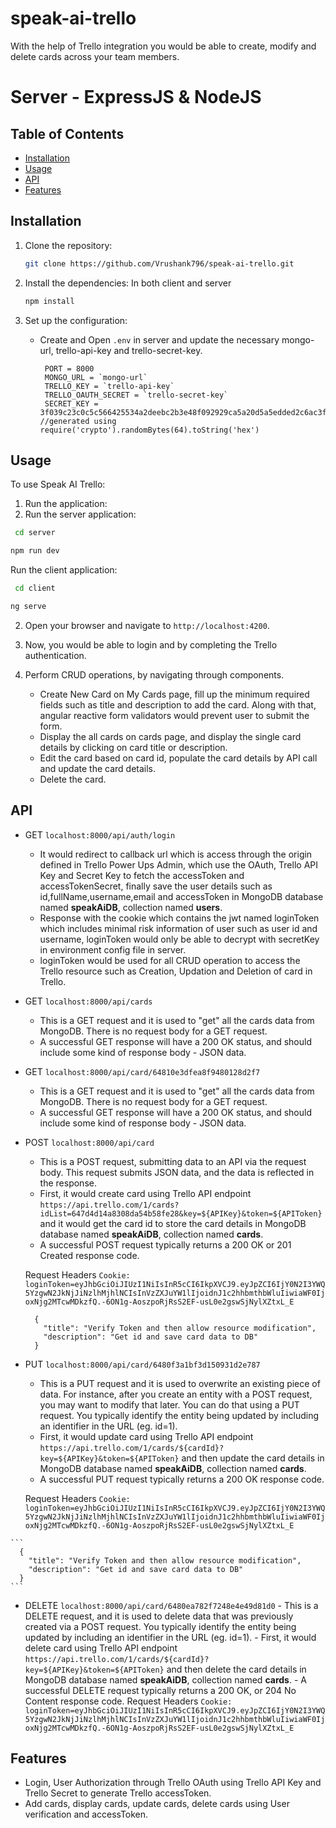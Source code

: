 # speak-ai-trello
With the help of Trello integration you would be able to create, modify and delete cards across your team members.

# Server - ExpressJS & NodeJS

## Table of Contents

- [Installation](#installation)
- [Usage](#usage)
- [API](#api)
- [Features](#features)

## Installation

1. Clone the repository:

   ```bash
   git clone https://github.com/Vrushank796/speak-ai-trello.git
   
2. Install the dependencies:
  In both client and server

   ```bash
   npm install
   ```

3. Set up the configuration:

   - Create and Open `.env` in server and update the necessary mongo-url, trello-api-key and trello-secret-key.
     ```
      PORT = 8000
      MONGO_URL = `mongo-url`
      TRELLO_KEY = `trello-api-key`
      TRELLO_OAUTH_SECRET = `trello-secret-key`
      SECRET_KEY = 3f039c23c0c5c566425534a2deebc2b3e48f092929ca5a20d5a5edded2c6ac3fvvv //generated using require('crypto').randomBytes(64).toString('hex')
     ```

## Usage

To use Speak AI Trello:

1. Run the application:
2. Run the server application:
  ```bash
   cd server
  ```

   ```bash
   npm run dev
   ```
  Run the client application:
  ```bash
   cd client
  ```

   ```bash
   ng serve
   ```

2. Open your browser and navigate to `http://localhost:4200`.

3. Now, you would be able to login and by completing the Trello authentication.

5. Perform CRUD operations, by navigating through components.
   
   - Create New Card on My Cards page, fill up the minimum required fields such as title and description to add the card. Along with that, angular reactive form validators would prevent user to submit the form.
   - Display the all cards on cards page, and display the single card details by clicking on card title or description. 
   - Edit the card based on card id, populate the card details by API call and update the card details.
   - Delete the card.

## API
  - GET ```localhost:8000/api/auth/login```
    - It would redirect to callback url which is access through the origin defined in Trello Power Ups Admin, which use the OAuth, Trello API Key and Secret Key to fetch the accessToken and accessTokenSecret, finally save the user details such as   id,fullName,username,email and accessToken in MongoDB database named **speakAiDB**, collection named **users**.
    - Response with the cookie which contains the jwt named loginToken which includes minimal risk information of user such as user id and username, loginToken would only be able to decrypt with secretKey in environment config file in server.
    - loginToken would be used for all CRUD operation to access the Trello resource such as Creation, Updation and Deletion of card in Trello.
  - GET ``` localhost:8000/api/cards ```
    - This is a GET request and it is used to "get" all the cards data from MongoDB. There is no request body for a GET request.
    - A successful GET response will have a 200 OK status, and should include some kind of response body - JSON data.
  - GET ```localhost:8000/api/card/64810e3dfea8f9480128d2f7```
    - This is a GET request and it is used to "get" all the cards data from MongoDB. There is no request body for a GET request.
    - A successful GET response will have a 200 OK status, and should include some kind of response body - JSON data.
  - POST ```localhost:8000/api/card```
    - This is a POST request, submitting data to an API via the request body. This request submits JSON data, and the data is reflected in the response. 
    - First, it would create card using Trello API endpoint ```https://api.trello.com/1/cards?idList=647d4d14a8308da54b58fe28&key=${APIKey}&token=${APIToken}``` and it would get the card id to store the card details in MongoDB database named **speakAiDB**, collection named **cards**.
    - A successful POST request typically returns a 200 OK or 201 Created response code.
    
    Request Headers
    ```Cookie: loginToken=eyJhbGciOiJIUzI1NiIsInR5cCI6IkpXVCJ9.eyJpZCI6IjY0N2I3YWQ5YzgwN2JkNjJiNzlhMjhlNCIsInVzZXJuYW1lIjoidnJ1c2hhbmthbWluIiwiaWF0IjoxNjg2MTcwMDkzfQ.-6ON1g-AoszpoRjRsS2EF-usL0e2gswSjNylXZtxL_E```
    
    ```
      {
        "title": "Verify Token and then allow resource modification", 
        "description": "Get id and save card data to DB"
      }
    ```
   - PUT ```localhost:8000/api/card/6480f3a1bf3d150931d2e787```
     - This is a PUT request and it is used to overwrite an existing piece of data. For instance, after you create an entity with a POST request, you may want to modify that later. You can do that using a PUT request. You typically identify the entity being updated by including an identifier in the URL (eg. id=1).
     - First, it would update card using Trello API endpoint ```https://api.trello.com/1/cards/${cardId}?key=${APIKey}&token=${APIToken}``` and then update the card details in MongoDB database named **speakAiDB**, collection named **cards**.
     - A successful PUT request typically returns a 200 OK response code.
     
     Request Headers
    ```Cookie: loginToken=eyJhbGciOiJIUzI1NiIsInR5cCI6IkpXVCJ9.eyJpZCI6IjY0N2I3YWQ5YzgwN2JkNjJiNzlhMjhlNCIsInVzZXJuYW1lIjoidnJ1c2hhbmthbWluIiwiaWF0IjoxNjg2MTcwMDkzfQ.-6ON1g-AoszpoRjRsS2EF-usL0e2gswSjNylXZtxL_E```
    
    ``` 
      {
        "title": "Verify Token and then allow resource modification", 
        "description": "Get id and save card data to DB"
      }
    ```
    
   - DELETE ```localhost:8000/api/card/6480ea782f7248e4e49d81d0```
    - This is a DELETE request, and it is used to delete data that was previously created via a POST request. You typically identify the entity being updated by including an identifier in the URL (eg. id=1).
    - First, it would delete card using Trello API endpoint ```https://api.trello.com/1/cards/${cardId}?key=${APIKey}&token=${APIToken}``` and then delete the card details in MongoDB database named **speakAiDB**, collection named **cards**.
    - A successful DELETE request typically returns a 200 OK, or 204 No Content response code.
    Request Headers
    ```Cookie: loginToken=eyJhbGciOiJIUzI1NiIsInR5cCI6IkpXVCJ9.eyJpZCI6IjY0N2I3YWQ5YzgwN2JkNjJiNzlhMjhlNCIsInVzZXJuYW1lIjoidnJ1c2hhbmthbWluIiwiaWF0IjoxNjg2MTcwMDkzfQ.-6ON1g-AoszpoRjRsS2EF-usL0e2gswSjNylXZtxL_E```
    
    
## Features

- Login, User Authorization through Trello OAuth using Trello API Key and Trello Secret to generate Trello accessToken. 
- Add cards, display cards, update cards, delete cards using User verification and accessToken.
